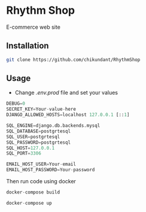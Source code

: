 # Rhythm Shop

E-commerce web site

## Installation

```bash
git clone https://github.com/chikundant/RhythmShop
```

## Usage

- Change _.env.prod_ file and set your values 

```python
DEBUG=0
SECRET_KEY=Your-value-here
DJANGO_ALLOWED_HOSTS=localhost 127.0.0.1 [::1]

SQL_ENGINE=django.db.backends.mysql
SQL_DATABASE=postgrtesql
SQL_USER=postgrtesql
SQL_PASSWORD=postgrtesql
SQL_HOST=127.0.0.1
SQL_PORT=3306

EMAIL_HOST_USER=Your-email
EMAIL_HOST_PASSWORD=Your-password
```

Then run code using docker

```python
docker-compose build
```
```python
docker-compose up
```
